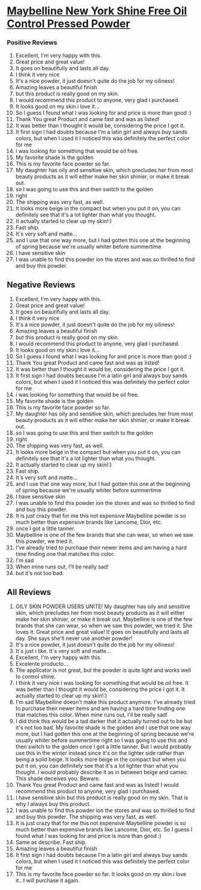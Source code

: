 # [Maybelline New York Shine Free Oil Control Pressed Powder](https://products.checkmycream.com/products/Maybelline-New-York-Shine-Free-Oil-Control-Pressed-Powder.html)

### Positive Reviews

<ol>
      <li>Excellent, I&#x27;m very happy with this.</li>
      <li>Great price and great value!  </li>
      <li>It goes on beautifully and lasts all day.  </li>
      <li>I think it very nice</li>
      <li>It&#x27;s a nice powder, it just doesn&#x27;t quite do the job for my oiliness!</li>
      <li>Amazing leaves a beautiful finish</li>
      <li>but this product is really good on my skin.</li>
      <li>I would recommend this product to anyone, very glad i purchased.</li>
      <li>It looks good on my skin.i love it...</li>
      <li>So I guess I found what I was looking for and price is more than good :)</li>
      <li>Thank You great Product and came fast and was as listed!  </li>
      <li>It was better than I thought it would be, considering the price I got it.</li>
      <li>It first sign I had doubts because I&#x27;m a latin girl and always buy sands colors, but when I used it I noticed this was definitely the perfect color for me</li>
      <li>i was looking for something that would be oil free.</li>
      <li>My favorite shade is the golden</li>
      <li>This is my favorite face powder so far.</li>
      <li>My daughter has oily and sensitive skin, which precludes her from most beauty products as it will either make her skin shinier, or make it break out.  </li>
      <li>so I was going to use this and then switch to the golden</li>
      <li>right</li>
      <li>The shipping was very fast, as well.</li>
      <li>It looks more beige in the compact but when you put it on, you can definitely see that it&#x27;s a lot lighter than what you thought.</li>
      <li>It actually started to clear up my skin!:)</li>
      <li>Fast ship.</li>
      <li>It´s very soft and matte...</li>
      <li>and I use that one way more, but I had gotten this one at the beginning of spring because we&#x27;re usually whiter before summertime</li>
      <li>I have sensitive skin</li>
      <li>I was unable to find this powder ion the stores and was  so thrilled to find and buy this powder.  </li>
</ol>


<h2>Negative Reviews</h2>
<ol>
<li> Excellent, I&#x27;m very happy with this.</li>
<li> Great price and great value!  </li>
<li> It goes on beautifully and lasts all day.  </li>
<li> I think it very nice</li>
<li> It&#x27;s a nice powder, it just doesn&#x27;t quite do the job for my oiliness!</li>
<li> Amazing leaves a beautiful finish</li>
<li> but this product is really good on my skin.</li>
<li> I would recommend this product to anyone, very glad i purchased.</li>
<li> It looks good on my skin.i love it...</li>
<li> So I guess I found what I was looking for and price is more than good :)</li>
<li> Thank You great Product and came fast and was as listed!  </li>
<li> It was better than I thought it would be, considering the price I got it.</li>
<li> It first sign I had doubts because I&#x27;m a latin girl and always buy sands colors, but when I used it I noticed this was definitely the perfect color for me</li>
<li> i was looking for something that would be oil free.</li>
<li> My favorite shade is the golden</li>
<li> This is my favorite face powder so far.</li>
<li> My daughter has oily and sensitive skin, which precludes her from most beauty products as it will either make her skin shinier, or make it break out.  </li>
<li> so I was going to use this and then switch to the golden</li>
<li> right</li>
<li> The shipping was very fast, as well.</li>
<li> It looks more beige in the compact but when you put it on, you can definitely see that it&#x27;s a lot lighter than what you thought.</li>
<li> It actually started to clear up my skin!:)</li>
<li> Fast ship.</li>
<li> It´s very soft and matte...</li>
<li> and I use that one way more, but I had gotten this one at the beginning of spring because we&#x27;re usually whiter before summertime</li>
<li> I have sensitive skin</li>
<li> I was unable to find this powder ion the stores and was  so thrilled to find and buy this powder.  </li>
<li> It is just crazy that for me this not expensive Maybelline powder is so much better than  expensive brands like Lancome, Dior, etc.</li>
<li> once I got a little tanner.</li>
<li> Maybelline is one of the few brands that she can wear, so when we saw this powder, we tried it.  </li>
<li> I&#x27;ve already tried to purchase their newer items and am having a hard time finding one that matches this color.  </li>
<li> I&#x27;m sad</li>
<li> When mine runs out, I&#x27;ll be really sad!</li>
<li> but it&#x27;s not too bad.</li>
</ol>

<h2>All Reviews</h2>

<ol>
    <li> OILY SKIN POWDER USERS UNITE!  My daughter has oily and sensitive skin, which precludes her from most beauty products as it will either make her skin shinier, or make it break out.  Maybelline is one of the few brands that she can wear, so when we saw this powder, we tried it.  She loves it.  Great price and great value!  It goes on beautifully and lasts all day.  She says she&#x27;ll never use another powder!</li>
    <li> It&#x27;s a nice powder, it just doesn&#x27;t quite do the job for my oiliness!</li>
    <li> It´s just i like. It´s very soft and matte...</li>
    <li> Excellent, I&#x27;m very happy with this.</li>
    <li> Excelente producto...</li>
    <li> The applicator is not great, but the powder is quite light and works well to control shine.</li>
    <li> I think it very nice i was looking for something that would be oil free. It was better than I thought it would be, considering the price I got it. It actually started to clear up my skin!:)</li>
    <li> I&#x27;m sad Maybelline doesn&#x27;t make this product anymore. I&#x27;ve already tried to purchase their newer items and am having a hard time finding one that matches this color.  When mine runs out, I&#x27;ll be really sad!</li>
    <li> I did think this would be a tad darker that it actually turned out to be but it&#x27;s not too bad. My favorite shade is the golden and I use that one way more, but I had gotten this one at the beginning of spring because we&#x27;re usually whiter before summertime right so I was going to use this and then switch to the golden once I got a little tanner. But I would probably use this in the winter instead since it&#x27;s on the lighter side rather than being a solid beige. It looks more beige in the compact but when you put it on, you can definitely see that it&#x27;s a lot lighter than what you thought. I would probably describe it as in between beige and cameo. This shade deceives you. Beware.</li>
    <li> Thank You great Product and came fast and was as listed!  I would recommend this product to anyone, very glad i purchased.</li>
    <li> I have sensitive skin but this product is really good on my skin. That is why I always buy this product.</li>
    <li> I was unable to find this powder ion the stores and was  so thrilled to find and buy this powder.  The shipping was very fast, as well.</li>
    <li> It is just crazy that for me this not expensive Maybelline powder is so much better than  expensive brands like Lancome, Dior, etc. So I guess I found what I was looking for and price is more than good :)</li>
    <li> Same as describe. Fast ship.</li>
    <li> Amazing leaves a beautiful finish</li>
    <li> It first sign I had doubts because I&#x27;m a latin girl and always buy sands colors, but when I used it I noticed this was definitely the perfect color for me</li>
    <li> This is my favorite face powder so far. It looks good on my skin.i love it...I will purchase it again.</li>
</ol>




